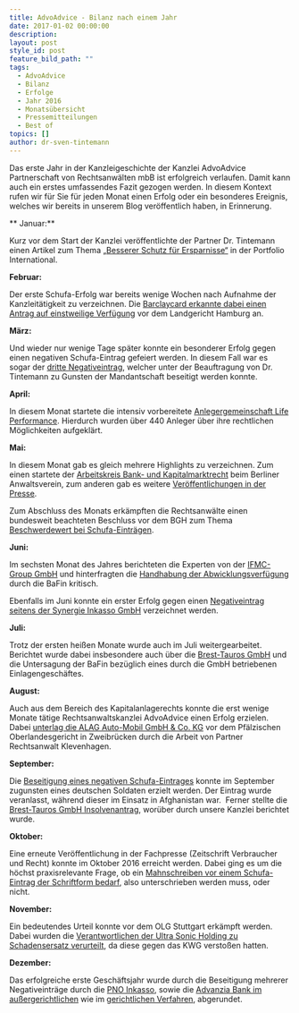 ```yaml
---
title: AdvoAdvice - Bilanz nach einem Jahr
date: 2017-01-02 00:00:00
description:
layout: post
style_id: post
feature_bild_path: ""
tags:
  - AdvoAdvice
  - Bilanz
  - Erfolge
  - Jahr 2016
  - Monatsübersicht
  - Pressemitteilungen
  - Best of
topics: []
author: dr-sven-tintemann
---
```



Das erste Jahr in der Kanzleigeschichte der Kanzlei AdvoAdvice Partnerschaft von Rechtsanwälten mbB ist erfolgreich verlaufen. Damit kann auch ein erstes umfassendes Fazit gezogen werden. In diesem Kontext rufen wir für Sie für jeden Monat einen Erfolg oder ein besonderes Ereignis, welches wir bereits in unserem Blog veröffentlich haben, in Erinnerung.

\*\* Januar:\*\*

Kurz vor dem Start der Kanzlei veröffentlichte der Partner Dr. Tintemann einen Artikel zum Thema [„Besserer Schutz für Ersparnisse“](https://advoadvice.de/blog/unsere-experten-in-der-presse-besserer-schutz-f%C3%BCr-ersparnisse/) in der Portfolio International.

**Februar:**

Der erste Schufa-Erfolg war bereits wenige Wochen nach Aufnahme der Kanzleitätigkeit zu verzeichnen. Die [Barclaycard erkannte dabei einen Antrag auf einstweilige Verfügung](https://advoadvice.de/blog/barclaycard-erkennt-antrag-auf-einstweilige-verfugung-vor-lg-hamburg-an/) vor dem Landgericht Hamburg an.

**März:**

Und wieder nur wenige Tage später konnte ein besonderer Erfolg gegen einen negativen Schufa-Eintrag gefeiert werden. In diesem Fall war es sogar der [dritte Negativeintrag](https://advoadvice.de/blog/hattrick-bei-schufa-bereinigung/), welcher unter der Beauftragung von Dr. Tintemann zu Gunsten der Mandantschaft beseitigt werden konnte.

**April:**

In diesem Monat startete die intensiv vorbereitete [Anlegergemeinschaft Life Performance](https://advoadvice.de/blog/anlegergemeinschaft-life-performance-startet/). Hierdurch wurden über 440 Anleger über ihre rechtlichen Möglichkeiten aufgeklärt.

**Mai:**

In diesem Monat gab es gleich mehrere Highlights zu verzeichnen. Zum einen startete der [Arbeitskreis Bank- und Kapitalmarktrecht](https://advoadvice.de/blog/arbeitskreis-bank-und-kapitalmarktrecht-erfolgreich-gestartet/) beim Berliner Anwaltsverein, zum anderen gab es weitere [Veröffentlichungen in der Presse](https://advoadvice.de/blog/unsere-experten-in-der-presse-widerruf-der-lebensversicherung/).

Zum Abschluss des Monats erkämpften die Rechtsanwälte einen bundesweit beachteten Beschluss vor dem BGH zum Thema [Beschwerdewert bei Schufa-Einträgen](https://advoadvice.de/blog/schufa-recht-lindorff-deutschland-gmbh-mit-beschwerde-vor-bundesgerichtshof-ohne-erfolg/).

**Juni:**

Im sechsten Monat des Jahres berichteten die Experten von der [IFMC-Group GmbH](https://advoadvice.de/blog/anleger-der-ifmc-group-gmbh-besorgt-wie-geht-es-mit-der-gesellschaft-weiter/) und hinterfragten die [Handhabung der Abwicklungsverfügung](https://advoadvice.de/blog/ist-die-ifmc-group-gmbh-ihrer-abwicklungsverfugung-wirklich-im-sinne-der-bafin-nachgekommen-welche-rolle-spielt-dabei-die-moneyvita-treuhand-gmbh-and-co-kg/) durch die BaFin kritisch.

Ebenfalls im Juni konnte ein erster Erfolg gegen einen [Negativeintrag seitens der Synergie Inkasso GmbH](https://advoadvice.de/blog/schufa-recht-forderung-aus-flex-strom-ag-altvertrag-eintrag-durch-synergie-inkasso-gmbh-zur-loschung-gebracht/) verzeichnet werden.

**Juli:**

Trotz der ersten heißen Monate wurde auch im Juli weitergearbeitet. Berichtet wurde dabei insbesondere auch über die [Brest-Tauros GmbH](https://advoadvice.de/blog/brest-tauros-gmbh-bafin-untersagt-das-einlagengeschaft-bzgl-ronda-ii/) und die Untersagung der BaFin bezüglich eines durch die GmbH betriebenen Einlagengeschäftes.

**August:**

Auch aus dem Bereich des Kapitalanlagerechts konnte die erst wenige Monate tätige Rechtsanwaltskanzlei AdvoAdvice einen Erfolg erzielen. Dabei [unterlag die ALAG Auto-Mobil GmbH & Co. KG](https://advoadvice.de/blog/alag-auto-mobil-gmbh-and-co-kg-unterliegt-vor-pfalzischem-oberlandesgericht-zweibrucken/) vor dem Pfälzischen Oberlandesgericht in Zweibrücken durch die Arbeit von Partner Rechtsanwalt Klevenhagen.

**September:**

Die [Beseitigung eines negativen Schufa-Eintrages](https://advoadvice.de/blog/schufa-recht-negativeintrag-bei-soldat-im-afghanistan-einsatz-santander-consumer-bank-ag-widerruft-eintrag/) konnte im September zugunsten eines deutschen Soldaten erzielt werden. Der Eintrag wurde veranlasst, während dieser im Einsatz in Afghanistan war.  Ferner stellte die [Brest-Tauros GmbH Insolvenantrag](https://advoadvice.de/blog/brest-tauros-gmbh-insolvenzantrag/), worüber durch unsere Kanzlei berichtet wurde.

**Oktober:**

Eine erneute Veröffentlichung in der Fachpresse (Zeitschrift Verbraucher und Recht) konnte im Oktober 2016 erreicht werden. Dabei ging es um die höchst praxisrelevante Frage, ob ein [Mahnschreiben vor einem Schufa-Eintrag der Schriftform bedarf](https://advoadvice.de/blog/unsere-experten-in-der-presse-schriftformerfordernis-bei-mahnschreiben-i-s-d-28a-bsdg/), also unterschrieben werden muss, oder nicht.

**November:**

Ein bedeutendes Urteil konnte vor dem OLG Stuttgart erkämpft werden. Dabei wurden die [Verantwortlichen der Ultra Sonic Holding zu Schadensersatz verurteilt](https://advoadvice.de/blog/ultra-sonic-holding-verantwortliche-durch-olg-stuttgart-zum-schadensersatz-verurteilt/), da diese gegen das KWG verstoßen hatten.

**Dezember:**

Das erfolgreiche erste Geschäftsjahr wurde durch die Beseitigung mehrerer Negativeinträge durch die [PNO Inkasso](https://advoadvice.de/blog/schufa-recht-pno-inkasso-widerruft-negativeintrag/), sowie die [Advanzia Bank im außergerichtlichen](https://advoadvice.de/blog/schufa-recht-advanzia-bank-widerruft-negativen-schufa-eintrag/) wie im [gerichtlichen Verfahren](https://advoadvice.de/blog/schufa-recht-vergleich-mit-advanzia-bank-s-a-erstritten/), abgerundet.